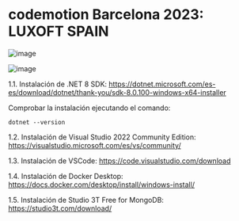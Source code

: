 # codemotion Barcelona 2023: LUXOFT SPAIN

![image](https://github.com/luiscoco/codemotion-Barcelona-2023-public-repo/assets/32194879/0b3f80ff-8ac7-403e-a972-da31ea337fcf)

![image](https://github.com/luiscoco/codemotion-Barcelona-2023-public-repo/assets/32194879/afeaa29f-6f25-44c5-8558-666501c7a73e)

1.1. Instalación de .NET 8 SDK: https://dotnet.microsoft.com/es-es/download/dotnet/thank-you/sdk-8.0.100-windows-x64-installer
       
Comprobar la instalación ejecutando el comando: 

```
dotnet --version
```

1.2. Instalación de Visual Studio 2022 Community Edition: https://visualstudio.microsoft.com/es/vs/community/

1.3. Instalación de VSCode: https://code.visualstudio.com/download

1.4. Instalación de Docker Desktop: https://docs.docker.com/desktop/install/windows-install/

1.5. Instalación de Studio 3T Free for MongoDB: https://studio3t.com/download/

